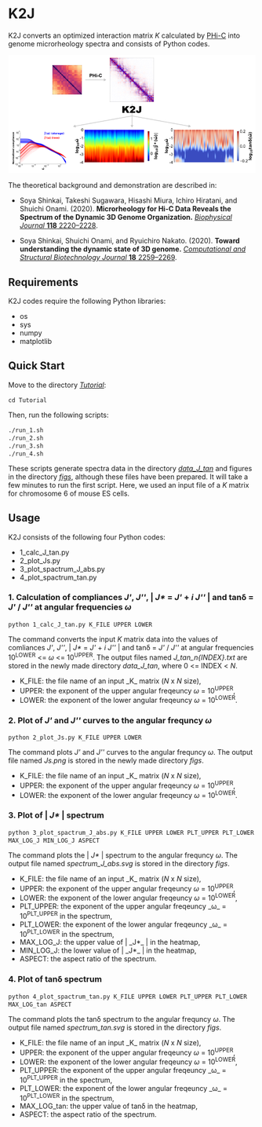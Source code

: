 # K2J

K2J converts an optimized interaction matrix _K_ calculated by [PHi-C](https://github.com/soyashinkai/PHi-C) into genome microrheology spectra and consists of Python codes.

![overview](/images/overview.png)

The theoretical background and demonstration are described in:

-   Soya Shinkai, Takeshi Sugawara, Hisashi Miura, Ichiro Hiratani, and Shuichi Onami. (2020). **Microrheology for Hi-C Data Reveals the Spectrum of the Dynamic 3D Genome Organization.** [_Biophysical Journal_ **118** 2220–2228](https://doi.org/10.1016/j.bpj.2020.02.020).

-   Soya Shinkai, Shuichi Onami, and Ryuichiro Nakato. (2020). **Toward understanding the dynamic state of 3D genome.** [_Computational and Structural Biotechnology Journal_ **18** 2259–2269](https://doi.org/10.1016/j.csbj.2020.08.014).

## Requirements

K2J codes require the following Python libraries:

-   os
-   sys
-   numpy
-   matplotlib

## Quick Start

Move to the directory [_Tutorial_](/Tutorial):

    cd Tutorial

Then, run the following scripts:

    ./run_1.sh
    ./run_2.sh
    ./run_3.sh
    ./run_4.sh

These scripts generate spectra data in the directory [_data_J_tan_](/Tutorial/data_J_tan) and figures in the directory [_figs_](/Tutorial/figs), although these files have been prepared.
It will take a few minutes to run the first script.
Here, we used an input file of a _K_ matrix for chromosome 6 of mouse ES cells.

## Usage

K2J consists of the following four Python codes:

-   1_calc_J_tan.py
-   2_plot_Js.py
-   3_plot_spactrum_J_abs.py
-   4_plot_spactrum_tan.py

### 1. Calculation of compliances _J'_, _J''_, | _J\*_ = _J'_ + _i J''_ | and tanδ = _J'_ / _J''_ at angular frequencies _ω_

    python 1_calc_J_tan.py K_FILE UPPER LOWER

The command converts the input _K_ matrix data into the values of comliances _J'_, _J''_, | _J\*_ = _J'_ + _i J''_ | and tanδ = _J'_ / _J''_ at angular frequencies 10<sup>LOWER</sup> &lt;= _ω_ &lt;= 10<sup>UPPER</sup>.
The output files named _J_tan_n{INDEX}.txt_ are stored in the newly made directory _data_J_tan_, where 0 &lt;= INDEX &lt; _N_.

-   K_FILE: the file name of an input \_K_ matrix (_N_ x _N_ size),
-   UPPER: the exponent of the upper angular freqeuncy _ω_ = 10<sup>UPPER</sup>,
-   LOWER: the exponent of the lower angular freqeuncy _ω_ = 10<sup>LOWER</sup>.

### 2. Plot of _J'_ and _J''_ curves to the angular frequncy _ω_

    python 2_plot_Js.py K_FILE UPPER LOWER

The command plots _J'_ and _J''_ curves to the angular frequncy _ω_.
The output file named _Js.png_ is stored in the newly made directory _figs_.

-   K_FILE: the file name of an input \_K_ matrix (_N_ x _N_ size),
-   UPPER: the exponent of the upper angular freqeuncy _ω_ = 10<sup>UPPER</sup>,
-   LOWER: the exponent of the lower angular freqeuncy _ω_ = 10<sup>LOWER</sup>.

### 3. Plot of | _J\*_ | spectrum

    python 3_plot_spactrum_J_abs.py K_FILE UPPER LOWER PLT_UPPER PLT_LOWER MAX_LOG_J MIN_LOG_J ASPECT

The command plots the | _J\*_ | spectrum to the angular frequncy _ω_.
The output file named _spectrum_J_abs.svg_ is stored in the directory _figs_.

-   K_FILE: the file name of an input \_K_ matrix (_N_ x _N_ size),
-   UPPER: the exponent of the upper angular freqeuncy _ω_ = 10<sup>UPPER</sup>,
-   LOWER: the exponent of the lower angular freqeuncy _ω_ = 10<sup>LOWER</sup>,
-   PLT_UPPER: the exponent of the upper angular freqeuncy _ω\_ = 10<sup>PLT_UPPER</sup> in the spectrum,
-   PLT_LOWER: the exponent of the lower angular freqeuncy _ω\_ = 10<sup>PLT_LOWER</sup> in the spectrum,
-   MAX_LOG_J: the upper value of | \_J\*_ | in the heatmap,
-   MIN_LOG_J: the lower value of | \_J\*_ | in the heatmap,
-   ASPECT: the aspect ratio of the spectrum.

### 4. Plot of tanδ spectrum

    python 4_plot_spactrum_tan.py K_FILE UPPER LOWER PLT_UPPER PLT_LOWER MAX_LOG_tan ASPECT

The command plots the tanδ spectrum to the angular frequncy _ω_.
The output file named _spectrum_tan.svg_ is stored in the directory _figs_.

-   K_FILE: the file name of an input \_K_ matrix (_N_ x _N_ size),
-   UPPER: the exponent of the upper angular freqeuncy _ω_ = 10<sup>UPPER</sup>,
-   LOWER: the exponent of the lower angular freqeuncy _ω_ = 10<sup>LOWER</sup>,
-   PLT_UPPER: the exponent of the upper angular freqeuncy _ω\_ = 10<sup>PLT_UPPER</sup> in the spectrum,
-   PLT_LOWER: the exponent of the lower angular freqeuncy _ω\_ = 10<sup>PLT_LOWER</sup> in the spectrum,
-   MAX_LOG_tan: the upper value of tanδ in the heatmap,
-   ASPECT: the aspect ratio of the spectrum.
